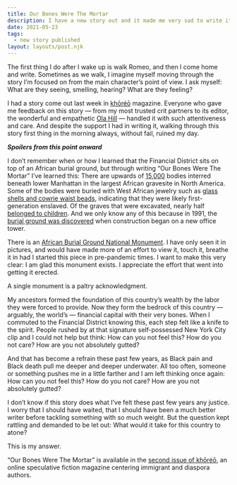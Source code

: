 ```yaml
---
title: Our Bones Were The Mortar
description: I have a new story out and it made me very sad to write it
date: 2021-05-23
tags:
  - new story published
layout: layouts/post.njk
---
```


The first thing I do after I wake up is walk Romeo, and then I come home and write. Sometimes as we walk, I imagine myself moving through the story I’m focused on from the main character’s point of view. I ask myself: What are they seeing, smelling, hearing? What are they feeling? 

<!-- excerpt -->

I had a story come out last week in [khōréō](https://www.khoreomag.com/) magazine. Everyone who gave me feedback on this story — from my most trusted crit partners to its editor, the wonderful and empathetic [Ola Hill](https://twitter.com/_aleksandrahill) — handled it with such attentiveness and care. And despite the support I had in writing it, walking through this story first thing in the morning always, without fail, ruined my day.

_**Spoilers from this point onward**_

I don’t remember when or how I learned that the Financial District sits on top of an African burial ground, but through writing “Our Bones Were The Mortar” I’ve learned this: There are upwards of [15,000](https://www.nps.gov/afbg/learn/historyculture/index.htm) bodies interred beneath lower Manhattan in the largest African gravesite in North America. Some of the bodies were buried with West African jewelry such as [glass shells and cowrie waist beads](https://www.ocf.berkeley.edu/~arihuang/academic/abg/artifacts/culturalartifacts.html), indicating that they were likely first-generation enslaved. Of the graves that were excavated, nearly half [belonged to children](https://www.nps.gov/afbg/learn/historyculture/african-burial-ground-in-history.htm). And we only know any of this because in 1991, the [burial ground was discovered](https://www.nytimes.com/2010/02/26/arts/design/26burial.html) when construction began on a new office tower.

There is an [African Burial Ground National Monument](https://www.nps.gov/afbg/index.htm). I have only seen it in pictures, and would have made more of an effort to view it, touch it, breathe it in had I started this piece in pre-pandemic times. I want to make this very clear: I am glad this monument exists. I appreciate the effort that went into getting it erected. 

A single monument is a paltry acknowledgment.

My ancestors formed the foundation of this country’s wealth by the labor they were forced to provide. Now they form the bedrock of this country — arguably, the world’s — financial capital with their very bones. When I commuted to the Financial District knowing this, each step felt like a knife to the spirit. People rushed by at that signature self-possessed New York City clip and I could not help but think: How can you not feel this? How do you not care? How are you not absolutely gutted?

And that has become a refrain these past few years, as Black pain and Black death pull me deeper and deeper underwater. All too often, someone or something pushes me in a little farther  and I am left thinking once again: How can you not feel this? How do you not care? How are you not absolutely gutted?

I don’t know if this story does what I’ve felt these past few years any justice. I worry that I should have waited, that I should have been a much better writer before tackling something with so much weight. But the question kept rattling and demanded to be let out: What would it take for this country to atone?

This is my answer.

“Our Bones Were The Mortar” is available in the [second issue of khōréō](https://www.khoreomag.com/product/volume-1-issue-2/), an online speculative fiction magazine centering immigrant and diaspora authors.

